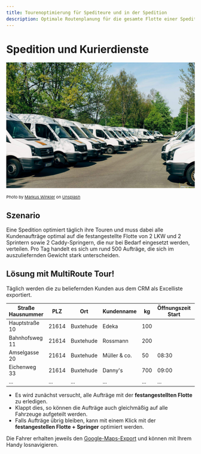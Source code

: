 ```yaml
---
title: Tourenoptimierung für Spediteure und in der Spedition
description: Optimale Routenplanung für die gesamte Flotte einer Spedition mit einem Upload. Spediteure sparen Zeit.
---
```


# Spedition und Kurierdienste

![!](assets/sprinter.jpg)

<div style="font-size: 11px">Photo by <a href="https://unsplash.com/@markuswinkler?utm_source=unsplash&utm_medium=referral&utm_content=creditCopyText">Markus Winkler</a> on <a href="https://unsplash.com/s/photos/fleet?utm_source=unsplash&utm_medium=referral&utm_content=creditCopyText">Unsplash</a></div>

## Szenario
Eine Spedition optimiert täglich ihre Touren und muss dabei alle Kundenaufträge optimal auf die festangestellte Flotte von 2 LKW und 2 Sprintern sowie 2 Caddy-Springern, die nur bei Bedarf eingesetzt werden, verteilen.
Pro Tag handelt es sich um rund 500 Aufträge, die sich im auszuliefernden Gewicht stark unterscheiden. 

## Lösung mit MultiRoute Tour!

Täglich werden die zu beliefernden Kunden aus dem CRM als Excelliste exportiert. 

|Straße Hausnummer|PLZ| Ort | Kundenname | kg| Öffnungszeit Start| Öffnungszeit Ende |
|---|---|---|---|---|---|---|
|Hauptstraße 10| 21614 | Buxtehude | Edeka | 100| | |
|Bahnhofsweg 11| 21614 | Buxtehude | Rossmann | 200 | | |
|Amselgasse 20| 21614 | Buxtehude | Müller & co. | 50 | 08:30 | 12:30 |
|Eichenweg 33| 21614 | Buxtehude | Danny's | 700 | 09:00 | 10:30 |
|...|...|...|...|...|...|...|

* Es wird zunächst versucht, alle Aufträge mit der **festangestellten Flotte** zu erledigen.
* Klappt dies, so können die Aufträge auch gleichmäßig auf alle Fahrzeuge aufgeteilt werden.
* Falls Aufträge übrig bleiben, kann mit einem Klick mit der **festangestellen Flotte + Springer** optimiert werden.

Die Fahrer erhalten jeweils den [Google-Maps-Export](../tour/#tour-exportieren) und können mit Ihrem Handy losnavigieren.

